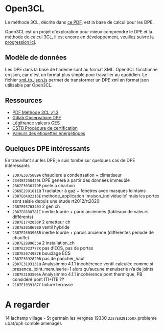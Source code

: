 # Open3CL

Le méthode 3CL, décrite dans [ce PDF](https://rt-re-batiment.developpement-durable.gouv.fr/IMG/pdf/consolide_annexe_1_arrete_du_31_03_2021_relatif_aux_methodes_et_procedures_applicables.pdf), est la base de calcul pour les DPE.

Open3CL est un projet d'exploration pour mieux comprendre le DPE et la méthode de calcul 3CL, il est encore en développement, veuillez suivre [la progression ici](./test/).

## Modèle de données

Les DPE dans la base de l'ademe sont au format XML. Open3CL fonctionne en json, car c'est un format plus simple pour travailler au quotidien. Le fichier [xml_to_json.js](./test/xml_to_json.js) permet de transformer un DPE xml en format json utilisable par Open3CL.

## Ressources

- [PDF Méthode 3CL v1.3](https://rt-re-batiment.developpement-durable.gouv.fr/IMG/pdf/consolide_annexe_1_arrete_du_31_03_2021_relatif_aux_methodes_et_procedures_applicables.pdf)
- [Gitlab Observatoire DPE](https://gitlab.com/observatoire-dpe/observatoire-dpe/-/blob/master/README.md)
- [Légifrance valeurs GES](https://www.legifrance.gouv.fr/download/pdf?id=doxMrRr0wbfJVvtWjfDP4gHzzERt1iX0PtobthCE6A0=)
- [CSTB Procédure de certification](https://www.google.com/url?sa=t&rct=j&q=&esrc=s&source=web&cd=&cad=rja&uact=8&ved=2ahUKEwjH-fG2-s7_AhXLaqQEHTP8CwMQFnoECA4QAQ&url=https%3A%2F%2Frt-re-batiment.developpement-durable.gouv.fr%2FIMG%2Fpdf%2Freglement_evaluation_logiciel_dpe_2021_-_audit_energetique-13122022_v2.pdf&usg=AOvVaw3SWv8drhqbgMMT8K9m6a2C&opi=89978449)
- [Valeurs des étiquettes énergétiques](https://docs.google.com/spreadsheets/d/1QVXUOLP8aJukA-PLBGyVB0ZJTWmLEE1WbflXUfsT_jU/edit#gid=0)

## Quelques DPE intéressants

En travaillant sur les DPE je suis tombé sur quelques cas de DPE intéressants

- `2307E3075089A` chaudiere a condensation + climatiseur
- `2344E2258429L` DPE generé a partir des données immeuble
- `2362E3036179P` poele a charbon
- `2369E2991011Q` 1 radiateur à gaz + fenetres avec masques lointains
- `2387E0402213E` methode_application 'maison_individuelle' mais les portes sont saisie depuis une étude rt2012/rt2020
- `2387E0576340J` 2 gen ch
- `2387E0888781I` inertie lourde + paroi anciennes (tableaux de valeurs différents)
- `2387E1742056P` 2 emetteur ch
- `2387E2058698D` ventil hybride
- `2387E2603968B` inertie lourde + parois ancienne (différentes periode de chauffe)
- `2387E2899635W` 2 installation_ch
- `2387E2923777K` pas d’ECS, pas de portes
- `2387E3074987E` bouclage ECS
- `2387E3092820B` pas de pancher_haut
- `2387E3103131Q` Analysimmo 4.1.1 incohérence ventil calculée comme si presence_joint_menuiserie=1 alors qu’aucune menuiserie n’a de joints
- `2387E3103505A` Analysimmo 4.1.1 incohérence pont thermique, PB considéré pont ITI+ITE ??
- `2187E1039187C` toiture terrasse

# A regarder

14 lachamp village - St germain les vergnes 19330
`2387E0291550X` probleme ubat/uph comble amenagés

